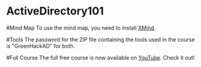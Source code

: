 # ActiveDirectory101

#Mind Map
To use the mind map, you need to install [XMind](https://xmind.app/download/).  

#Tools
The password for the ZIP file containing the tools used in the course is "GreenHackAD" for both.

#Full Course
The full free course is now available on [YouTube](https://www.youtube.com/). Check it out!
